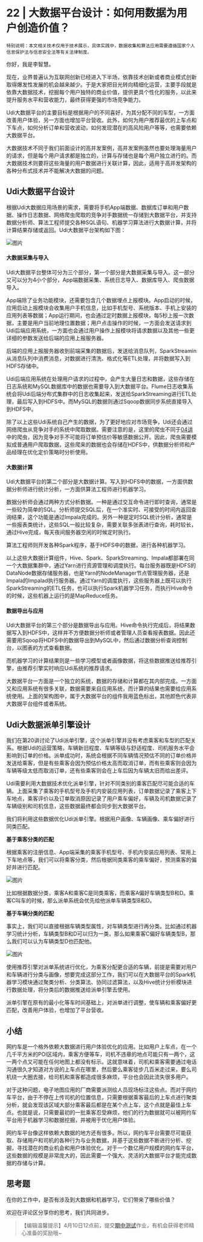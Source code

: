 # 22 | 大数据平台设计：如何用数据为用户创造价值？

    特别说明：本文相关技术仅用于技术展示，具体实践中，数据收集和算法应用需要遵循国家个人信息保护法与信息安全法等有关法律制度。

你好，我是李智慧。

现在，业界普遍认为互联网创新已经进入下半场，依靠技术创新或者商业模式创新取得爆发性发展的机会越来越少。于是大家把目光转向精细化运营，主要手段就是依靠大数据技术，挖掘每个用户独特的商业价值，提供更具个性化的服务，以此来提升服务水平和营收能力，最终获得更强的市场竞争能力。

Udi大数据平台的主要目标是根据用户的不同喜好，为其分配不同的车型，一方面改善用户体验，另一方面也增加平台营收。此外，如何为用户推荐最优的上车点和下车点，如何分析订单和营收波动，如何发现潜在的高风险用户等等，也需要依赖大数据平台。

大数据技术不同于我们前面设计的高并发案例，高并发案例虽然也要处理海量用户的请求，但是每个用户请求都是独立的，计算与存储也是每个用户独立进行的。而大数据技术则要将这些海量的用户数据进行关联计算，因此，适用于高并发架构的各种分布式技术并不能解决大数据的问题。

## Udi大数据平台设计

根据Udi大数据应用场景的需求，需要将手机App端数据、数据库订单和用户数据、操作日志数据、网络爬虫爬取的竞争对手数据统一存储到大数据平台，并支持数据分析师、算法工程师提交各种SQL语句、机器学习算法进行大数据计算，并将计算结果存储或返回。Udi大数据平台架构如下图：

![图片](https://static001.geekbang.org/resource/image/01/f4/01ca174f74c80f11e409792de7ec7cf4.jpg?wh=1920x1267)

#### 大数据采集与导入

Udi大数据平台整体可分为三个部分，第一个部分是大数据采集与导入。这一部分又可以分为4小个部分，App端数据采集、系统日志导入、数据库导入、爬虫数据导入。

App端除了业务功能模块，还需要包含几个数据埋点上报模块。App启动的时候，应用启动上报模块会收集用户手机信息，比如手机型号、系统版本、手机上安装的应用列表等数据；App运行期间，也会通过定时数据上报模块，每5秒上报一次数据，主要是用户当前地理位置数据；用户点击操作的时候，一方面会发送请求到Udi后端应用系统，一方面也会通过用户操作上报模块将请求数据以及其他一些更详细的参数发送给后端的应用上报服务器。

后端的应用上报服务器收到前端采集的数据后，发送给消息队列，SparkStreamin从消息队列中消费消息，对数据进行清洗、格式化等ETL处理，并将数据写入到HDFS存储中。

Udi后端应用系统在处理用户请求的过程中，会产生大量日志和数据，这些存储在日志系统和MySQL数据库中的数据也需要导入到大数据平台。Flume日志收集系统会将Udi后端分布式集群中的日志收集起来，发送给SparkStreaming进行ETL处理，最后写入到HDFS中。而MySQL的数据则通过Sqoop数据同步系统直接导入到HDFS中。

除了以上这些Udi系统自己产生的数据，为了更好地应对市场竞争，Udi还会通过网络爬虫从竞争对手的系统中爬取数据。需要注意的是，这里的爬虫不同于[04](https://time.geekbang.org/column/article/489014)[讲](https://time.geekbang.org/column/article/489014)中的爬虫，因为竞争对手不可能将订单预估价等敏感数据公开。因此，爬虫需要模拟成普通用户爬取数据，这些爬来的数据也会存储在HDFS中，供数据分析师和产品经理在优化定价策略时分析使用。

#### 大数据计算

Udi大数据平台的第二个部分是大数据计算。写入到HDFS中的数据，一方面供数据分析师进行统计分析，一方面供算法工程师进行机器学习。

数据分析师会通过两种方式分析数据。一种是通过交互命令进行即时查询，通常是一些较为简单的SQL。分析师提交SQL后，在一个准实时、可接受的时间内返回查询结果，这个功能是通过Impala完成的。另外一种是定时SQL统计分析，通常是一些报表类统计，这些SQL一般比较复杂，需要关联多张表进行查询，耗时较长，通过Hive完成，每天夜间服务器空闲的时候定时执行。

算法工程师则开发各种Spark程序，基于HDFS中的数据，进行各种机器学习。

以上这些大数据计算组件，Hive、Spark、SparkStreaming、Impala都部署在同一个大数据集群中，通过Yarn进行资源管理和调度执行。每台服务器既是HDFS的DataNode数据存储服务器，也是Yarn的NodeManager节点管理服务器，还是Impala的Impalad执行服务器。通过Yarn的调度执行，这些服务器上既可以执行SparkStreaming的ETL任务，也可以执行Spark机器学习任务，而执行Hive命令的时候，这些机器上运行的是MapReduce任务。

#### 数据导出与应用

Udi大数据平台的第三个部分是数据导出与应用。Hive命令执行完成后，将结果数据写入到HDFS中，这样并不方便数据分析师或者管理人员查看报表数据。因此还需要用Sqoop将HDFS中的数据导出到MySQL中，然后通过数据分析查询控制台，以图表的方式查看数据。

而机器学习的计算结果则是一些学习模型或者画像数据，将这些数据推送给推荐引擎，由推荐引擎实时响应Udi系统的推荐请求。

大数据平台一方面是一个独立的系统，数据的存储和计算都在其内部完成。一方面又和应用系统有很多关联，数据需要来自应用系统，而计算的结果也需要给应用系统使用。上面的架构图中，属于大数据平台的组件我用蓝色标出，其他颜色代表非大数据平台组件或者系统。

## Udi大数据派单引擎设计

我们在第20讲讨论了Udi派单引擎，这个派单引擎并没有考虑乘客和车型的匹配关系。根据Udi的运营策略，车辆新旧程度、车辆等级与舒适程度、司机服务水平会影响到订单的价格。派单成功时，系统会根据不同车辆情况预估不同的订单价格并发送给乘客，但是有些乘客会因为预估价格太高而取消订单，而有些乘客则会因为车辆等级太低而取消订单，还有些乘客则会在上车后因为车辆太旧而给出差评。

Udi需要利用大数据技术优化派单引擎，针对不同类别的乘客匹配尽可能合适的车辆。上面采集了乘客的手机型号及手机内安装应用列表，订单数据记录了乘客上下车地点，乘客评价以及订单取消原因记录了用户乘车偏好，车辆及司机数据记录了车辆级别和司机信息，这些数据最终都会同步到大数据平台。

我们将利用这些数据优化Udi派单引擎。根据用户画像、车辆画像、乘车偏好进行同类匹配。

**基于乘客分类的匹配**

根据乘客的注册信息、App端采集的乘客手机型号、手机内安装应用列表、常用上下车地点等，我们可以将乘客分类，然后根据同类乘客的乘车偏好，预测乘客的偏好并进行匹配。

![图片](https://static001.geekbang.org/resource/image/c7/d5/c75ca45b5db1c691e6d659752f2576d5.jpg?wh=1920x1054)

比如根据数据分类，乘客A和乘客C是同类乘客，而乘客A偏好车辆类型B和D。乘客C叫车的时候，那么派单系统会优先给他派单车辆类型B和D。

**基于车辆分类的匹配**

事实上，我们可以直接根据车辆类型属性，对车辆类型进行再分类。比如通过机器学习统计分析，车辆类型B和D可以归为一类，那么如果乘客C偏好车辆类型B，那么我们可以认为车辆类型D也匹配他。

![图片](https://static001.geekbang.org/resource/image/8a/80/8a10715f32381d2398c9888a8c304380.jpg?wh=1920x1054)

使用推荐引擎对派单系统进行优化，为乘客分配更合适的车辆，前提是需要对用户和车辆进行分类与画像，想要完成这部分工作，我们可以在大数据平台的Spark机器学习模块通过聚类分析、分类算法、协同过滤算法，以及Hive统计分析模块进行数据处理，将分类后的数据推送给派单引擎去使用。

派单引擎在原有的最小化等车时间基础上，对派单进行调整，使车辆和乘客偏好更匹配，改善用户体验，也增加了平台营收。

## 小结

网约车是一个格外依赖大数据进行用户体验优化的应用。比如用户上车点，在一个几千平方米的POI区域内，乘客方便等车，司机不违章的地点可能只有一两个，这一两个点又可能在任何地图上都没有标示。这就意味着，司机和乘客需要通过电话沟通很久才知道对方说的上车点在哪里，然后要么乘客徒步几百米走过来，要么司机绕一大圈去接，给司机和乘客都造成很多麻烦，平台也会因此流失很多用户。

对于这种问题，电子地图应用的厂商需要派测绘人员现场标注这些点。而对于网约车平台，由于不停在上传司机的位置信息，只需要根据乘客最后的上车点进行聚类分析，就会发现该区域大部分乘客最后都是在某个点上车，这个点就是最佳上车点。也就是说，只需要最初的一批乘客忍受麻烦，他们的行为数据就可以被网约车平台用于机器学习和数据挖掘，并被用于优化用户体验。

网约车平台像这样依赖大数据的地方还有很多。所以，网约车平台需要尽可能获取、存储用户和司机的各种行为与业务数据，并基于这些数据不断进行分析、挖掘，寻找潜在的商业机会和用户体验优化。对于一个数亿用户规模的网约车平台，这些数据的规模是非常庞大的，因此需要一个强大、灵活的大数据平台才能完成数据的存储与计算。

## 思考题

在你的工作中，是否有涉及到大数据和机器学习，它们带来了哪些价值？

欢迎在评论区分享你的思考，我们共同进步。

> 【编辑温馨提示】4月10日12点前，提交[期中测试](http://https://time.geekbang.org/column/article/495175)作业，有机会获得老师精心准备的奖励哦~
    